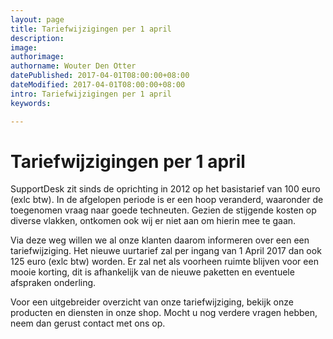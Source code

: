 ```yaml
---
layout: page
title: Tariefwijzigingen per 1 april
description:
image:
authorimage:
authorname: Wouter Den Otter
datePublished: 2017-04-01T08:00:00+08:00
dateModified: 2017-04-01T08:00:00+08:00
intro: Tariefwijzigingen per 1 april
keywords:

---
```


# Tariefwijzigingen per 1 april

SupportDesk zit sinds de oprichting in 2012 op het basistarief van 100 euro (exlc btw).
In de afgelopen periode is er een hoop veranderd, waaronder de toegenomen vraag naar goede techneuten.
Gezien de stijgende kosten op diverse vlakken, ontkomen ook wij er niet aan om hierin mee te gaan.

Via deze weg willen we al onze klanten daarom informeren over een een tariefwijziging.
Het nieuwe uurtarief zal per ingang van 1 April 2017 dan ook 125 euro (exlc btw) worden.
Er zal net als voorheen ruimte blijven voor een mooie korting, dit is afhankelijk van de nieuwe paketten en eventuele afspraken onderling.

Voor een uitgebreider overzicht van onze tariefwijziging, bekijk onze producten en diensten in onze shop. Mocht u nog verdere vragen hebben, neem dan gerust contact met ons op.
